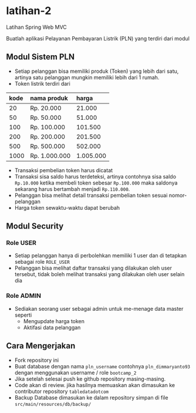 # latihan-2

Latihan Spring Web MVC

Buatlah aplikasi Pelayanan Pembayaran Listrik (PLN) yang terdiri dari modul

## Modul Sistem PLN

- Setiap pelanggan bisa memiliki produk (Token) yang lebih dari satu, artinya satu pelanggan mungkin memiliki lebih dari 1 rumah.
- Token listrik terdiri dari 

| kode 	| nama produk   | harga    	|
| :--  	| :--		    | :--      	|
| 20   	| Rp. 20.000	| 21.000   	|
| 50	| Rp. 50.000	| 51.000	|
| 100	| Rp. 100.000	| 101.500	|
| 200	| Rp. 200.000	| 201.500	|
| 500	| Rp. 500.000	| 502.000	|
| 1000	| Rp. 1.000.000	| 1.005.000	|

- Transaksi pembelian token harus dicatat
- Transaksi sisa saldo harus terdeteksi, artinya contohnya sisa saldo `Rp.10.000` ketika membeli token sebesar `Rp.100.000` maka saldonya sekarang harus bertambah menjadi `Rp.110.000`.
- Pelanggan bisa melihat detail transaksi pembelian token sesuai nomor-pelanggan
- Harga token sewaktu-waktu dapat berubah

## Modul Security

### Role USER

- Setiap pelanggan hanya di perbolehkan memiliki 1 user dan di tetapkan sebagai role `ROLE_USER`
- Pelanggan bisa melihat daftar transaksi yang dilakukan oleh user tersebut, tidak boleh melihat transaksi yang dilakukan oleh user selain dia


### Role ADMIN

- Sediakan seorang user sebagai admin untuk me-menage data master seperti 
	- Mengupdate harga token
	- Aktifasi data pelanggan
	
## Cara Mengerjakan 

- Fork repository ini
- Buat database dengan nama `pln_username` contohnya `pln_dimmaryanto93` dengan menggunakan username / role `bootcamp_2`
- Jika setelah selesai push ke github repository masing-masing.
- Code akan di review. jika hasilnya memuaskan akan dimasukan ke contributor repository `tabledatadotcom`
- Backup Database dimasukan ke dalam repository simpan di file `src/main/resources/db/backup/`

